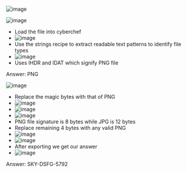 ![image](https://github.com/user-attachments/assets/2c80db59-7ae9-432a-90da-1dbf08c1ab7c)

![image](https://github.com/user-attachments/assets/9f0e9e8a-9385-4a67-8b0a-61f0b7269450)
- Load the file into cyberchef
- ![image](https://github.com/user-attachments/assets/94dc53c1-08d3-4bba-b575-8aaee43c8957)
- Use the strings recipe to extract readable text patterns to identify file types
- ![image](https://github.com/user-attachments/assets/e0b8ea8d-bd4d-4ba6-bcca-c7c770c44a95)
- Uses IHDR and IDAT which signify PNG file

Answer: PNG

![image](https://github.com/user-attachments/assets/6ed36b2f-d073-43fe-9c82-557200ee28cd)
- Replace the magic bytes with that of PNG
- ![image](https://github.com/user-attachments/assets/9d30caf6-5603-4320-b5ed-a35e5c90b6d5)
- ![image](https://github.com/user-attachments/assets/e7c4d220-eaa4-49a4-a45c-f6724185b08d)
- ![image](https://github.com/user-attachments/assets/da8f822a-a83f-47e1-82db-0fdd76ac9f50)
- PNG file signature is 8 bytes while JPG is 12 bytes
- Replace remaining 4 bytes with any valid PNG
- ![image](https://github.com/user-attachments/assets/2592f0cf-8966-4a96-b89a-cb962a48f1ce)
- ![image](https://github.com/user-attachments/assets/b868232b-9787-479a-bb58-85949610503c)
- After exporting we get our answer
- ![image](https://github.com/user-attachments/assets/f1a1e70c-4f10-44e5-8937-a6380ddd6173)

Answer: SKY-DSFG-5792



